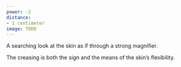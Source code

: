 ```yaml
---
power: -2
distance:
- 1 centimeter
image: TODO
---
```

A searching look at the skin as if through a strong magnifier.

The creasing is both the sign and the means of the skin’s flexibility.
